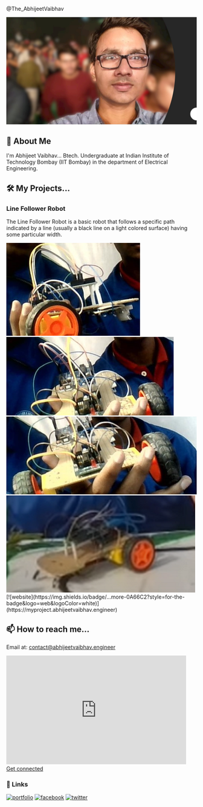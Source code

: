 
@The_AbhijeetVaibhav


![Logo](https://github.com/imabhivaibhav/AbhijeetVaibhav/blob/main/SAve.jpg?raw=true)


## 🚀 About Me
I'm Abhijeet Vaibhav... Btech. Undergraduate at Indian Institute of Technology Bombay (IIT Bombay) in the department of Electrical Engineering.

## 🛠 My Projects...

### Line Follower Robot
The Line Follower Robot is a basic robot that follows a specific path indicated by a line (usually a black line on a light colored surface) having some particular width.


<div class="MagicSlideshow" data-options="">
    <img src="https://raw.githubusercontent.com/imabhivaibhav/AbhijeetVaibhav/main/1.JPG" data-fullscreen-image="https://raw.githubusercontent.com/imabhivaibhav/AbhijeetVaibhav/main/1.JPG"/>
    <img src="https://raw.githubusercontent.com/imabhivaibhav/AbhijeetVaibhav/main/2.JPG" data-fullscreen-image="https://raw.githubusercontent.com/imabhivaibhav/AbhijeetVaibhav/main/2.JPG"/>
    <img src="https://raw.githubusercontent.com/imabhivaibhav/AbhijeetVaibhav/main/3.JPG" data-fullscreen-image="https://raw.githubusercontent.com/imabhivaibhav/AbhijeetVaibhav/main/3.JPG"/>
     <img src="https://raw.githubusercontent.com/imabhivaibhav/AbhijeetVaibhav/main/Line%20follower.png" data-fullscreen-image="https://raw.githubusercontent.com/imabhivaibhav/AbhijeetVaibhav/main/Line%20follower.png"/>
    
</div>
[![website](https://img.shields.io/badge/...more-0A66C2?style=for-the-badge&logo=web&logoColor=white)](https://myproject.abhijeetvaibhav.engineer)

## 📫 How to reach me...

Email at: contact@abhijeetvaibhav.engineer

<iframe src="https://onedrive.live.com/embed?cid=6E859E2696E9F140&amp;resid=6E859E2696E9F140%217817&amp;authkey=AF_oekHezGMTMoM&amp;em=2&amp;wdAr=1.7777777777777777" width="476px" height="288px" frameborder="0">This is an embedded <a target="_blank" href="https://office.com">Microsoft Office</a> presentation, powered by <a target="_blank" href="https://office.com/webapps">Office</a>.</iframe>


<script src="https://platform.linkedin.com/badges/js/profile.js" async defer type="text/javascript"></script>



<div class="badge-base LI-profile-badge" data-locale="en_US" data-size="large" data-theme="light" data-type="HORIZONTAL" data-vanity="imabhivaibhav" data-version="v1"><a class="badge-base__link LI-simple-link" href="https://in.linkedin.com/in/imabhivaibhav?trk=profile-badge">Get connected</a></div>
              









### 🔗 Links
[![portfolio](https://img.shields.io/badge/my_portfolio-000?style=for-the-badge&logo=ko-fi&logoColor=white)](https://imabhivaibhav.github.io/)
[![facebook](https://img.shields.io/badge/facebook-0A66C2?style=for-the-badge&logo=facebook&logoColor=white)](https://www.facebook.com/theabhijeetvaibhav)
[![twitter](https://img.shields.io/badge/twitter-1DA1F2?style=for-the-badge&logo=twitter&logoColor=white)](https://twitter.com/imabhivaibhav)
